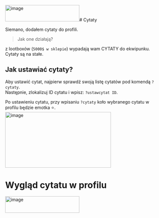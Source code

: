 <img width="238" height="53" alt="image" src="https://github.com/user-attachments/assets/cd54f99d-c5bc-4510-81a8-a70522736303" /># Cytaty 

Siemano, dodałem cytaty do profili. 
> Jak one działają?

z lootboxów (`5000$ w sklepie`) wypadają wam CYTATY do ekwipunku. Cytaty są na stałe.

## Jak ustawiać cytaty?

Aby ustawić cytat, najpierw sprawdź swoją listę cytatów pod komendą `?cytaty`.  
Następnie, zlokalizuj ID cytatu i wpisz: `?ustawcytat ID`.

Po ustawieniu cytatu, przy wpisaniu `?cytaty` koło wybranego cytatu w profilu będzie emotka ⭐.
<img width="339" height="179" alt="image" src="https://github.com/user-attachments/assets/b43de54a-295f-48cb-8ee5-4c29aad2b6cf" />



# Wygląd cytatu w profilu
<img width="238" height="53" alt="image" src="https://github.com/user-attachments/assets/7089f214-1910-4089-9079-9cf02ad03a8f" />
